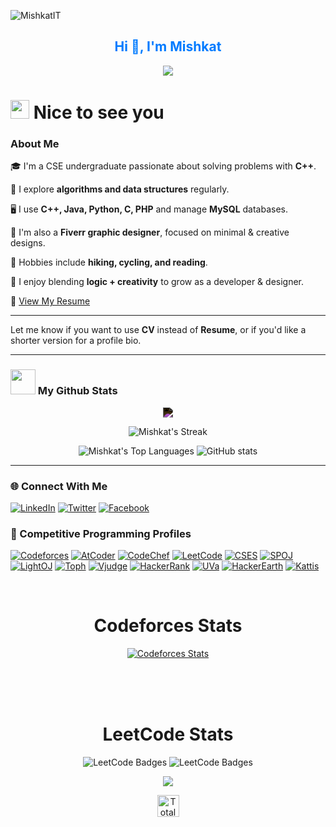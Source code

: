 <p align="left"> <img src="https://komarev.com/ghpvc/?username=MishkatIT&label=Profile%20views&color=0e75b6&style=flat" alt="MishkatIT" /> </p>
<h2 align="center">
  <font color="#007BFF"><b>Hi 👋, I'm Mishkat</b></font>
</h2>
<p align="center">
  <img src="https://readme-typing-svg.herokuapp.com?color=%23007BFF&center=true&vCenter=true&lines=Competitive+Programmer;Freelancer+at+Fiverr;Good+Listener;Self+Learner"><br>
</p>


<h1><img src="https://emojis.slackmojis.com/emojis/images/1531849430/4246/blob-sunglasses.gif?1531849430" width="30"/> Nice to see you </h1>

### About Me

🎓 I'm a CSE undergraduate passionate about solving problems with **C++**.

🧠 I explore **algorithms and data structures** regularly.

🖥️ I use **C++, Java, Python, C, PHP** and manage **MySQL** databases.

🎨 I'm also a **Fiverr graphic designer**, focused on minimal & creative designs.

🌿 Hobbies include **hiking, cycling, and reading**.

🔁 I enjoy blending **logic + creativity** to grow as a developer & designer.

📄 [View My Resume](https://tinyurl.com/resume-md-mishkatul-islam)

---

Let me know if you want to use **CV** instead of **Resume**, or if you'd like a shorter version for a profile bio.

---


### <img src="https://media.giphy.com/media/cj87CxfRtrUifF3Ryk/giphy.gif" width="40"> My Github Stats
<div align="center">
<img src="https://img.shields.io/badge/Profile%20Stats-MishkatIT-success.svg" style="filter: invert(1);" />

![Mishkat's Streak](https://github-readme-streak-stats.herokuapp.com/?user=MishkatIT&theme=gotham_border=true)

![Mishkat's Top Languages](https://github-readme-stats.vercel.app/api/top-langs/?username=MishkatIT&theme=gotham_icons=true&hide_border=true&layout=compact)
![GitHub stats](https://github-readme-stats.vercel.app/api?username=MishkatIT&theme=gotham_icons=true&hide_border=true&layout=compact)
</br>
</div>

---

### 🌐 Connect With Me

[![LinkedIn](https://img.shields.io/badge/LinkedIn-0A66C2?style=flat&logo=linkedin&logoColor=white)](https://www.linkedin.com/in/miskat141/) 
[![Twitter](https://img.shields.io/badge/Twitter-000000?style=flat&logo=x&logoColor=white)](https://twitter.com/miskat141)
[![Facebook](https://img.shields.io/badge/Facebook-0866FF?style=flat&logo=facebook&logoColor=white)](https://www.facebook.com/miskat141/)

### 🧠 Competitive Programming Profiles 

[![Codeforces](https://badges.joonhyung.xyz/codeforces/MishkatIT.svg)](https://codeforces.com/profile/MishkatIT)
[![AtCoder](https://cp-logo.vercel.app/atcoder/mishkatit?logo=true)](https://atcoder.jp/users/MishkatIT)
[![CodeChef](https://cp-logo.vercel.app/codechef/mishkatit?logo=true)](https://www.codechef.com/users/mishkatit)
[![LeetCode](https://img.shields.io/badge/-LeetCode-FFA116?style=flat&logo=LeetCode&logoColor=black)](https://leetcode.com/MishkatIT/)
[![CSES](https://img.shields.io/badge/CSES-000000.svg?style=flat-square&logo=css3&logoColor=white)](https://cses.fi/user/165802)
[![SPOJ](https://img.shields.io/badge/SPOJ-000000.svg?style=flat-square&logo=spoj&logoColor=white)](https://www.spoj.com/users/mishkatit)
[![LightOJ](https://img.shields.io/badge/LightOJ-24b9bb.svg?style=flat-square&logo=LightOJ&logoColor=white)](https://lightoj.com/user/mishkatit)
[![Toph](https://img.shields.io/badge/Toph-000000.svg?style=flat-square&logo=toph&logoColor=white)](https://toph.co/u/MishkatIT)
[![Vjudge](https://img.shields.io/badge/Vjudge-000000.svg?style=flat-square&logo=vjudge&logoColor=white)](https://vjudge.net/user/MishkatIT)
[![HackerRank](https://img.shields.io/badge/-Hackerrank-00EA64?style=flat&logo=HackerRank&logoColor=white)](https://www.hackerrank.com/MishkatIT)
[![UVa](https://img.shields.io/badge/UVA-000000.svg?style=flat-square&logo=uva&logoColor=white)](https://uhunt.onlinejudge.org/id/1615470)
[![HackerEarth](https://img.shields.io/badge/HackerEarth-000000.svg?style=flat-square&logo=hackerearth&logoColor=white)](https://www.hackerearth.com/@MishkatIT)
[![Kattis](https://img.shields.io/badge/Kattis-000000.svg?style=flat-square&logo=kattis&logoColor=white)](https://open.kattis.com/users/mishkatit)


<div align="center">
  
<!-- ## <img src="https://art.npanuhin.me/SVG/Codeforces/Codeforces.colored.svg" width="26"/> CodeForces -->

<br>

#  **Codeforces Stats**

[![Codeforces Stats](https://codeforces-readme-stats.vercel.app/api/card?username=mishkatit&force_username=true&show_icons=true)](https://codeforces.com/profile/mishkatit)


<br>
<br>
<br>

#  **LeetCode Stats**

<img src="https://leetcode-badge-showcase.vercel.app/api?username=mishkatit&theme=light&filter=daily" alt="LeetCode Badges" />
<img src="https://leetcode-badge-showcase.vercel.app/api?username=mishkatit&theme=light&filter=annual" alt="LeetCode Badges" />

![](https://leetcard.jacoblin.cool/mishkatit?ext=heatmap) <!-- use ext=contest to show contest graph, or remove any ext to not show-->

<!-- ![Mishkat's LeetCode statsl](https://leetcode-badge-sage.vercel.app/badge/mishkatit?theme=neutral) -->

</div>

<be>
<be>
<be>

<p align="center">
  <a href="https://github.com/MishkatIT/ProblemSolvingStats">
    <img src="https://img.shields.io/badge/VIEW-Total_Problems_Solved_in_Different_Online_Judges-darkgreen" alt="Total Solve Badge" width="" height="35">
  </a>
</p>







